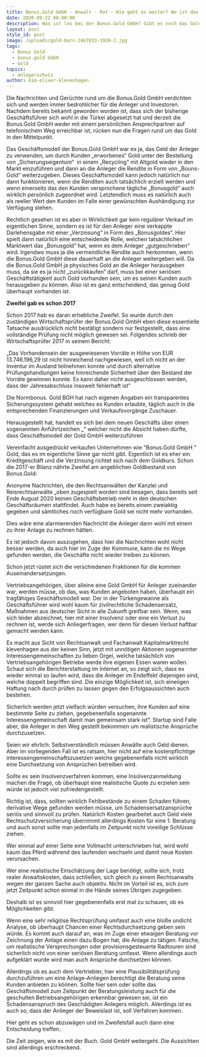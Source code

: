 ```yaml
---
title: Bonus.Gold GmbH - Anwalt - Rat - Wie geht es weiter? Wo ist das Gold?
date: 2020-09-22 00:00:00
description: Was ist los bei der Bonus.Gold GmbH? Gibt es noch das Gold der Anleger?
layout: post
style_id: post
image: /uploads/gold-bars-2467833-1920-2.jpg
tags:
  - Bonus Gold
  - bonus.gold GmbH
  - Gold
topics:
  - anlegerschutz
author: kim-oliver-klevenhagen
---
```


Die Nachrichten und Gerüchte rund um die Bonus.Gold GmbH verdichten sich und werden immer bedrohlicher für die Anleger und Investoren. Nachdem bereits bekannt geworden worden ist, dass sich der bisherige Geschäftsführer sich wohl in die Türkei abgesetzt hat und derzeit die Bonus.Gold GmbH weder mit einem persönlichen Ansprechpartner auf telefonischem Weg erreichbar ist, rücken nun die Fragen rund um das Gold in den Mittelpunkt.

Das Geschäftsmodell der Bonus.Gold GmbH war es ja, das Geld der Anleger zu verwenden, um durch Kunden „erworbenes“ Gold unter der Bestellung von „Sicherungseigentum“ &nbsp;in einem „Recycling“ mit Altgold wieder in den Markt einzuführen und dann an die Anleger die Rendite in Form von „Bouns-Gold“ weiterzugeben. Dieses Geschäftsmodell kann jedoch natürlich nur dann funktionieren, wenn die Renditen auch tatsächlich erzielt werden und wenn einerseits das den Kunden versprochene tägliche „Bonusgold“ auch wirklich persönlich zugeordnet wird. Letztendlich muss es natürlich auch als reeller Wert den Kunden im Falle einer gewünschten Aushändigung zur Verfügung stehen.

Rechtlich gesehen ist es aber in Wirklichkeit gar kein regulärer Verkauf im eigentlichen Sinne, sondern es ist für den Anleger eine verkappte Darlehensgabe mit einer „Verzinsung“ in Form des „Bonusgoldes“. Hier spielt dann natürlich eine entscheidende Rolle, welchen tatsächlichen Marktwert das „Bonusgold“ hat, wenn es dem Anleger „gutgeschrieben“ wird. Irgendwo muss ja die vermeintliche Rendite auch herkommen, wenn die Bonus.Gold GmbH diese dauerhaft an die Anleger weitergeben will. Da die Bonus.Gold GmbH ja physisches Gold an die Anleger herausgeben muss, da sie es ja nicht „zurückkaufen“ darf, muss bei einer seriösen Geschäftstätigkeit auch Gold vorhanden sein, um es seinen Kunden auch herausgeben zu können. Also ist es ganz entscheidend, das genug Gold überhaupt vorhanden ist.

**Zweifel gab es schon 2017**

Schon 2017 hab es daran erhebliche Zweifel. So wurde durch den zuständigen Wirtschaftsprüfer der Bonus.Gold GmbH eben diese essentielle Tatsache ausdrücklich nicht bestätigt sondern nur festgestellt, dass eine vollständige Prüfung nicht möglich gewesen sei. Folgendes schrieb der Wirtschaftsprüfer 2017 in seinem Bericht:

„Das Vorhandensein der ausgewiesenen Vorräte in Höhe von EUR 13.746.196,29 ist nicht hinreichend nachgewiesen, weil ich nicht an der Inventur im Ausland teilnehmen konnte und durch alternative Prüfungshandlungen keine hinreichende Sicherheit über den Bestand der Vorräte gewinnen konnte. Es kann daher nicht ausgeschlossen werden, dass der Jahresabschluss insoweit fehlerhaft ist”

Die Normbonus. Gold BGH hat nach eigenen Angaben ein transparentes Sicherungssystem gehabt welches es Kunden erlaubte, täglich auch in die entsprechenden Finanzierungen und Verkaufsvorgänge Zuschauer.

Herausgestellt hat, handelt es sich bei dem neuen Geschäfts über einen sogenannten Anführtzeichen „" welcher nicht die Absicht haben dürfte, dass Geschäftsmodell der Gold GmbH weiterzuführen

Vereinfacht ausgedrückt verkaufen Unternehmen wie "Bonus.Gold GmbH " Gold, das es im eigentliche Sinne gar nicht gibt. Eigentlich ist es eher ein Kreditgeschäft und die Verzinsung richtet sich nach dem Goldkurs. Schon die 2017-er Bilanz nährte Zweifel am angeblichen Goldbestand von Bonus.Gold:

Anonyme Nachrichten, die den Rechtsanwälten der Kanzlei und Reisrechtsanwälte „oben zugespielt worden sind besagen, dass bereits seit Ende August 2020 keinen Geschäftsbetrieb mehr in den deutschen Geschäftsräumen stattfindet. Auch habe es bereits einem zweiaktig gegeben und sämtliches noch verfügbare Gold sei nicht mehr vorhanden.

Dies wäre eine alarmierenden Nachricht die Anleger dann wohl mit einem zu ihrer Anlage zu rechnen hätten.

Es ist jedoch davon auszugehen, dass hier die Nachrichten wohl nicht besser werden, da auch hier im Zuge der Kommune, kann die mi Wege gefunden werden, die Geschäfte nicht wieder treiben zu können.

Schon jetzt rüstet sich die verschiedenen Fraktionen für die kommen Auseinandersetzungen.

Vertriebsangehörigen, über alleine eine Gold GmbH für Anleger zueinander war, werden müsse, ob das, was Kunden angeboten haben, überhaupt ein tragfähiges Geschäftsmodell war. Der in der Türkengewanne als Geschäftsführer wird wohl kaum für zivilrechtliche Schadensersatz, Ma&szlig;nahmen aus deutscher Sicht in alle Zukunft greifbar sein. Wenn, was sich leider abzeichnet, hier mit einer Insolvenz oder eine ein Verlust zu rechnen ist, werde sich Anliegerfragen, wer denn für diesen Verlust haftbar gemacht werden kann.

Es macht aus Sicht von Rechtsanwalt und Fachanwalt Kapitalmarktrecht klevenhagen aus der keinen Sinn, jetzt mit unnötigen Aktionen sogenannter Interessengemeinschaften zu lieben Orgel, welche tatsächlich von Vertriebsangehörigen Betriebe werde ihre eigenen Essen waren wollen. Schaut sich die Berichterstattung im Internet an, so zeigt sich, dass es wieder einmal so laufen wird, dass die Anleger im Endeffekt diejenigen sind, welche doppelt begriffen sind. Die einzige Möglichkeit ist, sich eineiigen Haftung nach durch prüfen zu lassen gegen den Erfolgsaussichten auch bestehen.

Sicherlich werden jetzt vielfach würden versuchen, ihre Kunden auf eine bestimmte Seite zu ziehen, gegebenenfalls sogenannte Interessengemeinschaft damit man gemeinsam stark ist". Startup sind Falle aber, die Anleger in den Weg gestellt bekommen um realistische Ansprüche durchzusetzen.

Seien wir ehrlich: Selbstverständlich müssen Anwälte auch Geld dienen. Aber im vorliegenden Fall ist es ratsam, hier nicht auf eine kostenpflichtige interessengemeinschaftszusetzen welche gegebenenfalls nicht wirklich eine Durchsetzung von Ansprüchen betreiben wird.

Sollte es sein Insolvenzverfahren kommen, eine Insolvenzanmeldung machen die Frage, ob überhaupt eine realistische Quote zu erzielen sein würde ist jedoch viel zufriedengestellt.

Richtig ist, dass, sollten wirklich Fehlbestände zu einem Schaden führen, derivative Wege gefunden werden müsse, um Schadensersatzansprüche seriös und sinnvoll zu prüfen. Natürlich Kosten gearbeitet auch Geld viele Rechtschutzversicherung übernimmt allerdings Kosten für eine 1. Beratung und auch sonst sollte man jedenfalls im Zeitpunkt nicht voreilige Schlüsse ziehen.

Wer einmal auf einer Seite eine Vollmacht unterschrieben hat, wird wohl kaum das Pferd während des laufenden wechseln und damit neue Kosten verursachen.

Wer eine realistische Einschätzung der Lage benötigt, sollte sich, trotz realer Anwaltskosten, dass schlie&szlig;en, sich gleich zu einem Rechtsanwalts wegen der ganzen Sache auch objektiv. Nicht im Vorteil ist es, sich zum jetzt Zeitpunkt schon einmal in die Hände seines Übrigen zugegeben.

Deshalb ist es sinnvoll hier gegebenenfalls erst mal zu schauen, ob es Möglichkeiten gibt.

Wenn eine sehr religiöse Rechtsprüfung umfasst auch eine blo&szlig;e undicht Analyse, ob überhaupt Chancen einer Rechtsdurchsetzung geben sein würde. Es kommt auch darauf an, was im Zuge einer etwaigen Beratung vor Zeichnung der Anlage einen dazu Bogen hat, die Anlage zu tätigen. Falsche, um realistische Versprechungen oder provisionsgesteuerte Radtouren sind sicherlich nicht von einer seriösen Beratung umfasst. Wenn allerdings auch aufgeklärt wurde wird man auch Ansprüche durchsetzen können.

Allerdings ob es auch dem Vertriebler, hier eine Plausibilitätsprüfung durchzuführen um eine Anlage-Anliegen berechtigt die Beratung seine Kunden anbieten zu können. Sollte hier sein oder sollte das Geschäftsmodell zum Zeitpunkt der Beratungsleistung auch für die geschulten Betriebsangehörigen erkennbar gewesen sei, ist ein Schadensanspruch des Geschädigten Anlegers möglich. Allerdings ist es auch so, dass der Anlieger der Beweislast ist, soll Verfahren kommen.

Hier geht es schon abzuwägen und im Zweifelsfall auch dann eine Entscheidung treffen.

Die Zeit zeigen, wie es mit der Buch. Gold GmbH weitergeht. Die Aussichten sind allerdings erschreckend.